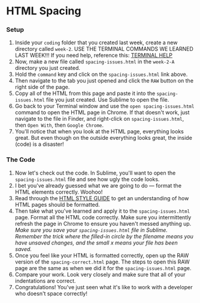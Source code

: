 # HTML Spacing

### Setup
1. Inside your `coding` folder that you created last week, create a new directory called `week-2`. USE THE TERMINAL COMMANDS WE LEARNED LAST WEEK!!! If you need help, reference this: [TERMINAL HELP](https://github.com/codebug-tech/week-1-A)
1. Now, make a new file called `spacing-issues.html` in the `week-2-A` directory you just created. 
1. Hold the `command` key and click on the `spacing-issues.html` link above. 
1. Then navigate to the tab you just opened and click the `RAW` button on the right side of the page. 
1. Copy all of the HTML from this page and paste it into the `spacing-issues.html` file you just created. Use Sublime to open the file.
1. Go back to your Terminal window and use the `open spacing-issues.html` command to open the HTML page in Chrome. If that doesn't work, just navigate to the file in Finder, and right-click on `spacing-issues.html`, then `Open With`, then `Google Chrome`. 
1. You'll notice that when you look at the HTML page, everything looks great. But even though on the outside everything looks great, the inside (code) is a disaster!

### The Code
1. Now let's check out the code. In Sublime, you'll want to open the `spacing-issues.html` file and see how ugly the code looks. 
1. I bet you've already guessed what we are going to do — format the HTML elements correctly. Woohoo!
1. Read through the [HTML STYLE GUIDE](https://github.com/codebug-tech/html-style-guide) to get an understanding of how HTML pages should be formatted. 
1. Then take what you've learned and apply it to the `spacing-issues.html` page. Format all the HTML code correctly. Make sure you intermittently refresh the page in Chrome to ensure you haven't messed anything up. 
  *Make sure you save your `spacing-issues.html` file in Sublime. Remember the trick where the filled-in circle by the filename means you have unsaved changes, and the small x means your file has been saved.* 
1. Once you feel like your HTML is formatted correctly, open up the RAW version of the `spacing-correct.html` page. The steps to open this RAW page are the same as when we did it for the `spacing-issues.html` page. 
1. Compare your work. Look very closely and make sure that all of your indentations are correct. 
1. Congratulations! You've just seen what it's like to work with a developer who doesn't space correctly! 

